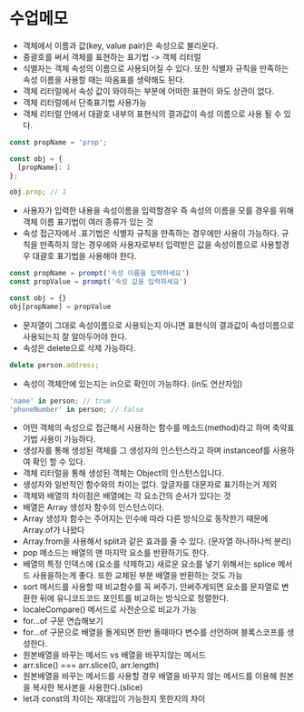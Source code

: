# 수업메모
* 객체에서 이름과 값(key, value pair)은 속성으로 불리운다.
* 중괄호를 써서 객체를 표현하는 표기법 -> 객체 리터럴
* 식별자는 객체 속성의 이름으로 사용되어질 수 있다. 또한 식별자 규칙을 만족하는 속성 이름을 사용할 때는 따옴표를 생략해도 된다.
* 객체 리터럴에서 속성 값이 와야하는 부분에 어떠한 표현이 와도 상관이 없다. 
* 객체 리터럴에서 단축표기법 사용가능 
* 객체 리터럴 안에서 대괄호 내부의 표현식의 결과값이 속성 이름으로 사용 될 수 있다. 
```js
const propName = 'prop';

const obj = {
  [propName]: 1
};

obj.prop; // 1
```
* 사용자가 입력한 내용을 속성이름을 입력할경우 즉 속성의 이름을 모를 경우를 위해 객체 이름 표기법이 여러 종류가 있는 것
* 속성 접근자에서 .표기법은 식별자 규칙을 만족하는 경우에만 사용이 가능하다. 규칙을 만족하지 않는 경우에와 사용자로부터 입력받은 값을 속성이름으로 사용할경우 대괄호 표기법을 사용해야 한다.
```js
const propName = prompt('속성 이름을 입력하세요')
const propValue = prompt('속성 값을 입력하세요')

const obj = {}
obj[propName] = propValue
```
* 문자열이 그대로 속성이름으로 사용되는지 아니면 표현식의 결과값이 속성이름으로 사용되는지 잘 알아두어야 한다.
* 속성은 delete으로 삭제 가능하다.
```js
delete person.address;
```
* 속성이 객체안에 있는지는 in으로 확인이 가능하다. (in도 연산자임)
```js
'name' in person; // true
'phoneNumber' in person; // false
```
* 어떤 객체의 속성으로 접근해서 사용하는 함수를 메소드(method)라고 하며 축약표기법 사용이 가능하다.
* 생성자를 통해 생성된 객체를 그 생성자의 인스턴스라고 하며 instanceof를 사용하여 확인 할 수 있다.
* 객체 리터럴을 통해 생성된 객체는 Object의 인스턴스입니다. 
* 생성자와 일반적인 함수와의 차이는 없다. 앞글자를 대문자로 표기하는거 제외
* 객체와 배열의 차이점은 배열에는 각 요소간의 순서가 있다는 것
* 배열은 Array 생성자 함수의 인스턴스이다.
* Array 생성자 함수는 주어지는 인수에 따라 다른 방식으로 동작한기 때문에 Array.of가 나왔다
* Array.from을 사용해서 split과 같은 효과를 줄 수 있다. (문자열 하나하나씩 분리)
* pop 메소드는 배열의 맨 마지막 요소를 반환하기도 한다.
* 배열의 특정 인덱스에 (요소를 삭제하고) 새로운 요소를 넣기 위해서는 splice 메서드 사용을하는게 좋다. 또한 교체된 부분 배열을 반환하는 것도 가능
* sort 메서드를 사용할 때 비교함수를 꼭 써주기. 안써주게되면 요소를 문자열로 변환한 뒤에 유니코드코드 포인트를 비교하는 방식으로 정렬한다.
* localeCompare() 메서드로 사전순으로 비교가 가능 
* for...of 구문 연습해보기
* for...of 구문으로 배열을 돌게되면 한번 돌때마다 변수를 선언하며 블록스코프를 생성한다.
* 원본배열을 바꾸는 메서드 vs 배열을 바꾸지않는 메서드
* arr.slice() === arr.slice(0, arr.length)
* 원본배열을 바꾸는 메서드를 사용할 경우 배열을 바꾸지 않는 메서드를 이용해 원본을 복사한 복사본을 사용한다.(slice)
* let과 const의 차이는 재대입이 가능한지 못한지의 차이